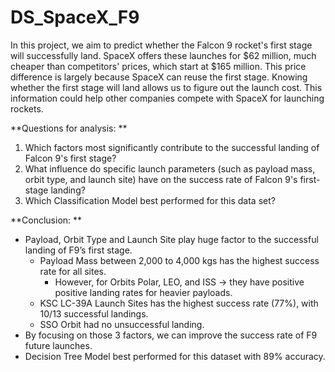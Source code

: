 # DS_SpaceX_F9
In this project, we aim to predict whether the Falcon 9 rocket's first stage will successfully land. SpaceX offers these launches for $62 million, much cheaper than competitors' prices, which start at $165 million. This price difference is largely because SpaceX can reuse the first stage. Knowing whether the first stage will land allows us to figure out the launch cost. This information could help other companies compete with SpaceX for launching rockets.


**Questions for analysis:
**
1. Which factors most significantly contribute to the successful landing of Falcon 9's first stage?
2. What influence do specific launch parameters (such as payload mass, orbit type, and launch site) have on the success rate of Falcon 9's first-stage landing?
3. Which Classification Model best performed for this data set?


**Conclusion:
**
- Payload, Orbit Type and Launch Site play huge factor to the successful landing of F9’s first stage.
    - Payload Mass between 2,000 to 4,000 kgs has the highest success rate for all sites.
        - However, for Orbits Polar, LEO, and ISS → they have positive positive landing rates for heavier payloads.
    - KSC LC-39A Launch Sites has the highest success rate (77%), with 10/13 successful landings.
    - SSO Orbit had no unsuccessful landing.
- By focusing on those 3 factors, we can improve the success rate of F9 future launches.
- Decision Tree Model best performed for this dataset with 89% accuracy.
